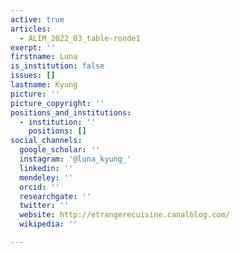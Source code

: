 ```yaml
---
active: true
articles:
  - ALIM_2022_03_table-ronde1
exerpt: ''
firstname: Luna
is_institution: false
issues: []
lastname: Kyung
picture: ''
picture_copyright: ''
positions_and_institutions:
  - institution: ''
    positions: []
social_channels:
  google_scholar: ''
  instagram: '@luna_kyung_'
  linkedin: ''
  mendeley: ''
  orcid: ''
  researchgate: ''
  twitter: ''
  website: http://etrangerecuisine.canalblog.com/
  wikipedia: ''

---
```

